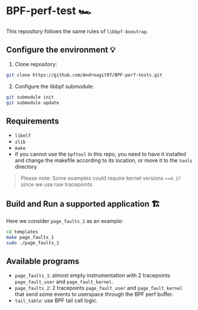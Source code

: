 # BPF-perf-test 🏎️

This repository follows the same rules of `libbpf-boostrap`.

## Configure the environment 💡

1. Clone repository:

```bash
git clone https://github.com/Andreagit97/BPF-perf-tests.git
```

2. Configure the libbpf submodule:

```bash
git submodule init
git submodule update
```

## Requirements

* `libelf`
* `zlib`
* `make`
* if you cannot use the `bpftool` in this repo, you need to have it installed and change the makefile according to its location, or move it to the `tools` directory

> Please note: Some examples could require kernel versions `>=4.17` since we use raw tracepoints

## Build and Run a supported application 🏗️

Here we consider `page_faults_1` as an example:

```bash
cd templates
make page_faults_1
sudo ./page_faults_1
```

## Available programs

* `page_faults_1`: almost empty instrumentation with 2 tracepoints `page_fault_user` and `page_fault_kernel`.
* `page_faults_2`: 2 tracepoints `page_fault_user` and `page_fault_kernel` that send some events to userspace through the BPF perf buffer.
* `tail_table`: use BPF tail call logic.
